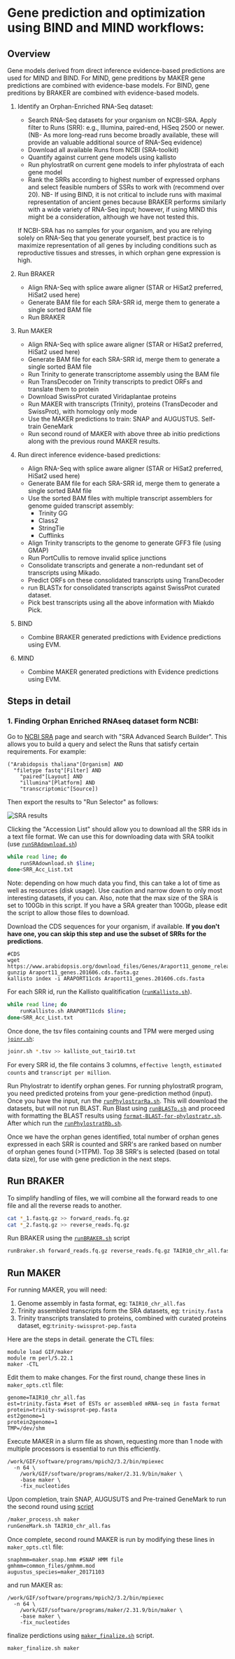 # Gene prediction and optimization using BIND and MIND workflows:

## Overview

Gene models derived from direct inference evidence-based predictions are used for MIND and BIND. 
For MIND, gene preditions by MAKER gene predictions are combined with evidence-base models. 
For BIND, gene preditions by BRAKER are combined with evidence-based models.

1. Identify an Orphan-Enriched RNA-Seq dataset:
	- Search RNA-Seq datasets for your organism on NCBI-SRA. Apply filter to Runs (SRR): e.g., Illumina, paired-end, HiSeq 2500 or newer. (NB- As more long-read runs become broadly available, these will provide an valuable additional source of RNA-Seq evidence)
	- Download all available Runs from NCBI (SRA-toolkit)
	- Quantify against current gene models using kallisto
	- Run phylostratR on current gene models to infer phylostrata of each gene model
	- Rank the SRRs according to highest number of expressed orphans and select feasible numbers of SSRs to work with (recommend over 20). 
	NB- If using BIND, it is not critical to include runs with maximal representation of ancient genes because BRAKER performs similarly with a wide variety of RNA-Seq input; however, if using MIND this might be a consideration, although we have not tested this. 
	
	If NCBI-SRA has no samples for your organism, and you are relying solely on RNA-Seq that you generate yourself, best practice is to maximize representation of all genes by including conditions such as reproductive tissues and stresses, in which orphan gene expression is high.

2. Run BRAKER
	- Align RNA-Seq with splice aware aligner (STAR or HiSat2 preferred, HiSat2 used here)
	- Generate BAM file for each SRA-SRR id, merge them to generate a single sorted BAM file
	- Run BRAKER

2. Run MAKER
	- Align RNA-Seq with splice aware aligner (STAR or HiSat2 preferred, HiSat2 used here)
	- Generate BAM file for each SRA-SRR id, merge them to generate a single sorted BAM file
	- Run Trinity to generate transcriptome assembly using the BAM file
	- Run TransDecoder on Trinity transcripts to predict ORFs and translate them to protein
	- Download SwissProt curated Viridaplantae proteins
	- Run MAKER with transcripts (Trinity), proteins (TransDecoder and SwissProt), with homology only mode
	- Use the MAKER predictions to train: SNAP and AUGUSTUS. Self-train GeneMark
	- Run second round of MAKER with above three ab initio predictions along with the previous round MAKER results.

3. Run direct inference evidence-based predictions:
	- Align RNA-Seq with splice aware aligner (STAR or HiSat2 preferred, HiSat2 used here)
	- Generate BAM file for each SRA-SRR id, merge them to generate a single sorted BAM file
	- Use the sorted BAM files with multiple transcript assemblers for genome guided transcript assembly:
		* Trinity GG
		* Class2
		* StringTie
		* Cufflinks
	- Align Trinity transcripts to the genome to generate GFF3 file (using GMAP)
	- Run PortCullis to remove invalid splice junctions
	- Consolidate transcripts and generate a non-redundant set of transcripts using Mikado.
	- Predict ORFs on these consolidated transcripts using TransDecoder
	- run BLASTx for consolidated transcripts against SwissProt curated dataset.
	- Pick best transcripts using all the above information with Miakdo Pick.

4. BIND
	- Combine BRAKER generated predictions with Evidence predictions using EVM.

5. MIND
	- Combine MAKER generated predictions with Evidence predictions using EVM.



## Steps in detail

### 1. Finding Orphan Enriched RNAseq dataset form NCBI:

Go to [NCBI SRA](https://www.ncbi.nlm.nih.gov/sra) page and search with "SRA Advanced Search Builder". This allows you to build a query and select the Runs that satisfy certain requirements. For example:

```
("Arabidopsis thaliana"[Organism] AND
  "filetype fastq"[Filter] AND
	"paired"[Layout] AND
	"illumina"[Platform] AND
	"transcriptomic"[Source])
```

Then export the results to "Run Selector" as follows:

![SRA results](Assets/ncbi-sra.png)

Clicking the "Accession List" should allow you to download all the SRR ids in a text file format. We can use this for downloading data with SRA toolkit (use [`runSRAdownload.sh`](scripts/runSRAdownload.sh))

```bash
while read line; do
	runSRAdownload.sh $line;
done<SRR_Acc_List.txt
```
Note: depending on how much data you find, this can take a lot of time as well as resources (disk usage). Use caution and narrow down to only most interesting datasets, if you can. Also, note that the max size of the SRA is set to 100Gb in this script. If you have a SRA greater than 100Gb, please edit the script to allow those files to download.


Download the CDS sequences for your organism, if available. **If you don't have one, you can skip this step and use the subset of SRRs for the predictions**.

```
#CDS
wget https://www.arabidopsis.org/download_files/Genes/Araport11_genome_release/Araport11_blastsets/Araport11_genes.201606.cds.fasta.gz
gunzip Araport11_genes.201606.cds.fasta.gz
kallisto index -i ARAPORT11cds Araport11_genes.201606.cds.fasta
```


For each SRR id, run the Kallisto qualitification ([`runKallisto.sh`](scripts/runKallisto.sh)).

```bash
while read line; do
	runKallisto.sh ARAPORT11cds $line;
done<SRR_Acc_List.txt
```
Once done, the tsv files containing counts and TPM were merged using [`joinr.sh`](scripts/joinr.sh):

```bash
joinr.sh *.tsv >> kallisto_out_tair10.txt
```

For every SRR id, the file contains 3 columns, `effective length`, `estimated counts` and `transcript per million`.

Run Phylostratr to identify orphan genes. For running phylostratR program, you need predicted proteins from your gene-prediction method (input).
Once you have the input, run the [`runPhylostrarRa.sh`](scripts/runPhylostratR.sh). This will download the datasets, but will not run BLAST.
Run Blast using [`runBLASTp.sh`](scripts/runBLASTp.sh) and proceed with formatting the BLAST results using [`format-BLAST-for-phylostratr.sh`](scripts/format-BLAST-for-phylostratr.sh).
After which run the [`runPhylostratRb.sh`](scripts/runPhylostratRb.sh).


Once we have the orphan genes identified, total number of orphan genes expressed in each SRR is counted and SRR's are ranked based on number of orphan genes found (>1TPM). Top 38 SRR's is selected (based on total data size), for use with gene prediction in the next steps.


## Run BRAKER

To simplify handling of files, we will combine all the forward reads to one file and all the reverse reads to another.

```bash
cat *_1.fastq.gz >> forward_reads.fq.gz
cat *_2.fastq.gz >> reverse_reads.fq.gz
```

Run BRAKER using the [`runBRAKER.sh`](scripts/runBRAKER.sh) script

```bash
runBraker.sh forward_reads.fq.gz reverse_reads.fq.gz TAIR10_chr_all.fas
```

## Run MAKER

For running MAKER, you will need:


1. Genome assembly in fasta format, eg: `TAIR10_chr_all.fas `
2. Trinity assembled transcripts form the SRA datasets, eg: `trinity.fasta`
3. Trinity transcripts translated to proteins, combined with curated proteins dataset, eg:`trinity-swissprot-pep.fasta`

Here are the steps in detail. generate the CTL files:

```
module load GIF/maker
module rm perl/5.22.1
maker -CTL
```

Edit them to make changes. For the first round, change these lines in `maker_opts.ctl` file:

```
genome=TAIR10_chr_all.fas
est=trinity.fasta #set of ESTs or assembled mRNA-seq in fasta format
protein=trinity-swissprot-pep.fasta
est2genome=1
protein2genome=1
TMP=/dev/shm
```

Execute MAKER in a slurm file as shown, requesting more than 1 node with multiple processors is essential to run this efficiently.

```
/work/GIF/software/programs/mpich2/3.2/bin/mpiexec
  -n 64 \
	/work/GIF/software/programs/maker/2.31.9/bin/maker \
	-base maker \
	-fix_nucleotides
```

Upon completion, train SNAP, AUGUSUTS and Pre-trained GeneMark to run the second round using [script](../scripts/maker_process.sh)

```bash
/maker_process.sh maker
runGeneMark.sh TAIR10_chr_all.fas
```


Once complete, second round MAKER is run by modifying these lines in `maker_opts.ctl` file:


```
snaphmm=maker.snap.hmm #SNAP HMM file
gmhmm=common_files/gmhmm.mod
augustus_species=maker_20171103
```

and run MAKER as:

```
/work/GIF/software/programs/mpich2/3.2/bin/mpiexec
  -n 64 \
	/work/GIF/software/programs/maker/2.31.9/bin/maker \
	-base maker \
	-fix_nucleotides
```

finalize perdictions using [`maker_finalize.sh`](scripts/maker_finalize.sh) script.

```bash
maker_finalize.sh maker
```
